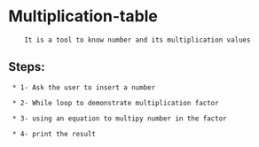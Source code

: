 # Multiplication-table
    
        It is a tool to know number and its multiplication values
        
## Steps:
     
     * 1- Ask the user to insert a number
     
     * 2- While loop to demonstrate multiplication factor
     
     * 3- using an equation to multipy number in the factor
     
     * 4- print the result
